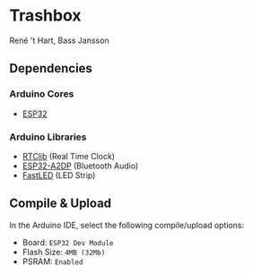 # Trashbox
René 't Hart, Bass Jansson

## Dependencies

### Arduino Cores
- [ESP32](https://docs.espressif.com/projects/arduino-esp32/en/latest/installing.html)

### Arduino Libraries
- [RTClib](https://github.com/adafruit/RTClib) (Real Time Clock)
- [ESP32-A2DP](https://github.com/pschatzmann/ESP32-A2DP) (Bluetooth Audio)
- [FastLED](https://github.com/FastLED/FastLED) (LED Strip)

## Compile & Upload
In the Arduino IDE, select the following compile/upload options:
- Board: `ESP32 Dev Module`
- Flash Size: `4MB (32Mb)`
- PSRAM: `Enabled`
